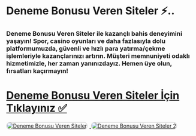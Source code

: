# Deneme Bonusu Veren Siteler ⚡️..
### Deneme Bonusu Veren Siteler ile kazançlı bahis deneyimini yaşayın! Spor, casino oyunları ve daha fazlasıyla dolu platformumuzda, güvenli ve hızlı para yatırma/çekme işlemleriyle kazançlarınızı artırın. Müşteri memnuniyeti odaklı hizmetimizle, her zaman yanınızdayız. Hemen üye olun, fırsatları kaçırmayın!

# <a href="https://heylink.me/denemebonusu2025/">Deneme Bonusu Veren Siteler İçin Tıklayınız ✅</a>

<a href="https://heylink.me/denemebonusu2025/" title="Deneme Bonusu Veren Siteler">
    <img src="https://i.ibb.co/YjtLwQ8/cats.jpg" alt="Deneme Bonusu Veren Siteler" style="max-width: 48%; border: 2px solid #ddd; border-radius: 10px; margin-right: 1%;">
</a>
<a href="https://heylink.me/denemebonusu2025/" title="Deneme Bonusu Veren Siteler">
    <img src="https://i.ibb.co/VHdrjnQ/df.jpg" alt="Deneme Bonusu Veren Siteler 2" style="max-width: 48%; border: 2px solid #ddd; border-radius: 10px;">
</a>
